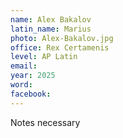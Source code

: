 ```yaml
---
name: Alex Bakalov
latin_name: Marius
photo: Alex-Bakalov.jpg
office: Rex Certamenis
level: AP Latin
email: 
year: 2025
word: 
facebook: 
---
```


Notes necessary